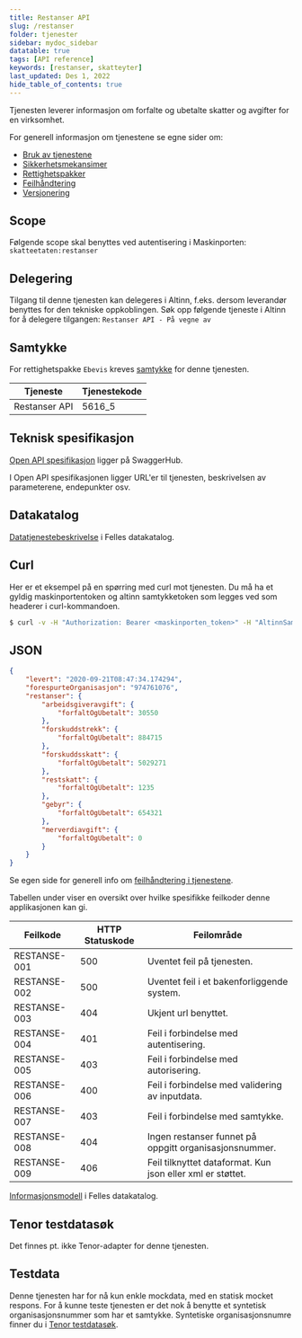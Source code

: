 ```yaml
---
title: Restanser API
slug: /restanser
folder: tjenester
sidebar: mydoc_sidebar
datatable: true
tags: [API reference]
keywords: [restanser, skatteyter]
last_updated: Des 1, 2022
hide_table_of_contents: true
---
```

<summary>Tjenesten leverer informasjon om forfalte og ubetalte skatter og avgifter for en virksomhet.</summary>

<Tabs underline={true}>
<TabItem headerText="Om tjenesten" itemKey="itemKey-1" default>

For generell informasjon om tjenestene se egne sider om:
* [Bruk av tjenestene](../om/bruk.md)
* [Sikkerhetsmekansimer](../om/sikkerhet.md)
* [Rettighetspakker](../om/rettighetspakker.md) 
* [Feilhåndtering](../om/feil.md)
* [Versjonering](../om/versjoner.md)

## Scope
Følgende scope skal benyttes ved autentisering i Maskinporten: `skatteetaten:restanser`

## Delegering
Tilgang til denne tjenesten kan delegeres i Altinn, f.eks. dersom leverandør benyttes for den tekniske oppkoblingen. Søk opp følgende tjeneste i Altinn for å delegere tilgangen: `Restanser API - På vegne av`

## Samtykke
For rettighetspakke `Ebevis` kreves [samtykke](../om/samtykke.md) for denne tjenesten.

| Tjeneste | Tjenestekode |
|--------| ------ |
| Restanser API | 5616_5 |
 
## Teknisk spesifikasjon
[Open API spesifikasjon](https://app.swaggerhub.com/apis/Skatteetaten_Deling/restanser-api) ligger på SwaggerHub.

I Open API spesifikasjonen ligger URL'er til tjenesten, beskrivelsen av parameterene, endepunkter osv.

## Datakatalog
 
[Datatjenestebeskrivelse](https://data.norge.no/dataservices/0682ff1e-05b9-3031-8add-780f28853571) i Felles datakatalog.

</TabItem>
<TabItem headerText="Eksempler" itemKey="itemKey-2"> 

## Curl

Her er et eksempel på en spørring med curl mot tjenesten. Du må ha et gyldig maskinportentoken og altinn samtykketoken som legges ved som headerer i curl-kommandoen.

```bash
$ curl -v -H "Authorization: Bearer <maskinporten_token>" -H "AltinnSamtykke: <samtykke_token>" "https://api-test.sits.no/api/innkreving/restanser/v2/ebevis/974761076"
```

## JSON

```json
{
    "levert": "2020-09-21T08:47:34.174294",
    "forespurteOrganisasjon": "974761076",
    "restanser": {
        "arbeidsgiveravgift": {
            "forfaltOgUbetalt": 30550
        },
        "forskuddstrekk": {
            "forfaltOgUbetalt": 884715
        },
        "forskuddsskatt": {
            "forfaltOgUbetalt": 5029271
        },
        "restskatt": {
            "forfaltOgUbetalt": 1235
        },
        "gebyr": {
            "forfaltOgUbetalt": 654321
        },
        "merverdiavgift": {
            "forfaltOgUbetalt": 0
        }
    }
}
```

</TabItem>
<TabItem headerText="Feilkoder" itemKey="itemKey-3">

Se egen side for generell info om [feilhåndtering i tjenestene](../om/feil.md).

Tabellen under viser en oversikt over hvilke spesifikke feilkoder denne applikasjonen kan gi. 

| Feilkode | HTTP Statuskode | Feilområde |
|----------|-----------------|-------|
| RESTANSE-001 | 500 | Uventet feil på tjenesten.  |
| RESTANSE-002 | 500 | Uventet feil i et bakenforliggende system.  |
| RESTANSE-003 | 404 | Ukjent url benyttet. |
| RESTANSE-004 | 401 | Feil i forbindelse med autentisering.  |
| RESTANSE-005 | 403 | Feil i forbindelse med autorisering.  |
| RESTANSE-006 | 400 | Feil i forbindelse med validering av inputdata. |
| RESTANSE-007 | 403 | Feil i forbindelse med samtykke.  |
| RESTANSE-008 | 404 | Ingen restanser funnet på oppgitt organisasjonsnummer. |
| RESTANSE-009 | 406 | Feil tilknyttet dataformat. Kun json eller xml er støttet. |

</TabItem>
<TabItem headerText="Informasjonsmodell" itemKey="itemKey-4">

 [Informasjonsmodell](https://data.norge.no/informationmodels/a38edde5-9c88-3bda-afb9-174a1aa94077) i Felles datakatalog.
 
</TabItem>
<TabItem headerText="Test" itemKey="itemKey-5">

## Tenor testdatasøk
Det finnes pt. ikke Tenor-adapter for denne tjenesten.

## Testdata
Denne tjenesten har for nå kun enkle mockdata, med en statisk mocket respons. For å kunne teste tjenesten er det nok å benytte et syntetisk organisasjonsnummer som har et samtykke. Syntetiske organisasjonsnumre finner du i [Tenor testdatasøk](../test/tenor.md).
 
</TabItem>
</Tabs>
